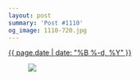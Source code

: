 ```yaml
---
layout: post
summary: 'Post #1110'
og_image: 1110-720.jpg
---
```


<div class="post">
 <time>
  <a href="/1110">
   {{ page.date | date: "%B %-d, %Y" }}
  </a>
 </time>
 <a href="/1110">
  <figure data-taken="3/15/2020">
   <img sizes="(min-width: 700px) 50vw, calc(100vw - 2rem)" src="{{ site.assets_url }}/1110-360.jpg" srcset="{{ site.assets_url }}/1110-180.jpg 180w, {{ site.assets_url }}/1110-360.jpg 360w, {{ site.assets_url }}/1110-540.jpg 540w, {{ site.assets_url }}/1110-720.jpg 720w"/>
  </figure>
 </a>
</div>
